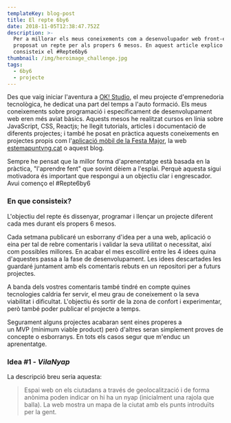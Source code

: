 ```yaml
---
templateKey: blog-post
title: El repte 6by6
date: 2018-11-05T12:38:47.752Z
description: >-
  Per a millorar els meus coneixements com a desenvolupador web front-end m'he
  proposat un repte per als propers 6 mesos. En aquest article explico en què
  consisteix el #Repte6by6
thumbnail: /img/heroimage_challenge.jpg
tags:
  - 6by6
  - projecte
---
```

Des que vaig iniciar l'aventura a [OK! Studio](https://www.okstudio.tech/), el meu projecte d'emprenedoria tecnològica, he dedicat una part del temps a l'auto formació. Els meus coneixements sobre programació i específicament de desenvolupament web eren més aviat bàsics. Aquests mesos he realitzat cursos en línia sobre JavaScript, CSS, Reactjs; he llegit tutorials, articles i documentació de diferents projectes; i també he posat en pràctica aquests coneixements en projectes propis com l'[aplicació mòbil de la Festa Major](https://www.okstudio.tech/aplicacio-festa-major-vilanova), la web [estemapuntvng.cat](https://www.estemapuntvng.cat/) o aquest blog.

Sempre he pensat que la millor forma d'aprenentatge està basada en la pràctica, "l'aprendre fent" que sovint dèiem a l'esplai. Perquè aquesta sigui motivadora és important que respongui a un objectiu clar i engrescador. Avui començo el #Repte6by6



### En que consisteix?

L'objectiu del repte és dissenyar, programar i llençar un projecte diferent cada mes durant els propers 6 mesos.

Cada setmana publicaré un esborrany d'idea per a una web, aplicació o eina per tal de rebre comentaris i validar la seva utilitat o necessitat, així com possibles millores. En acabar el mes escolliré entre les 4 idees quina d'aquestes passa a la fase de desenvolupament. Les idees descartades les guardaré juntament amb els comentaris rebuts en un repositori per a futurs projectes.

A banda dels vostres comentaris també tindré en compte quines tecnologies caldria fer servir, el meu grau de coneixement o la seva viabilitat i dificultat. L'objectiu és sortir de la zona de confort i experimentar, però també poder publicar el projecte a temps.

Segurament alguns projectes acabaran sent eines properes a un MVP (mínimum viable product) però d'altres seran simplement proves de concepte o esborranys. En tots els casos segur que m'enduc un aprenentatge.

### Idea #1 - _VilaNyap_

La descripció breu seria aquesta:

> Espai web on els ciutadans a través de geolocalització i de forma anònima poden indicar on hi ha un nyap (inicialment una rajola que balla). La web mostra un mapa de la ciutat amb els punts introduïts per la gent.

